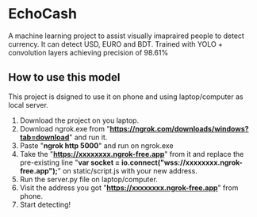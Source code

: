 
# EchoCash

A machine learning project to assist visually imapraired people to detect currency. It can detect USD, EURO and BDT. Trained with YOLO + convolution layers achieving precision of 98.61%

## How to use this model
This project is dsigned to use it on phone and using laptop/computer as local server.

1. Download the project on you laptop.
2. Download ngrok.exe from "**https://ngrok.com/downloads/windows?tab=download**" and run it. 
3. Paste "**ngrok http 5000**" and run on ngrok.exe
4. Take the "**https://xxxxxxxx.ngrok-free.app**" from it and replace the pre-existing line "**var socket = io.connect("wss://xxxxxxxx.ngrok-free.app");**" on static/script.js with your new address.
5. Run the server.py file on laptop/computer.
6. Visit the address you got "**https://xxxxxxxx.ngrok-free.app**" from phone. 
7. Start detecting!
